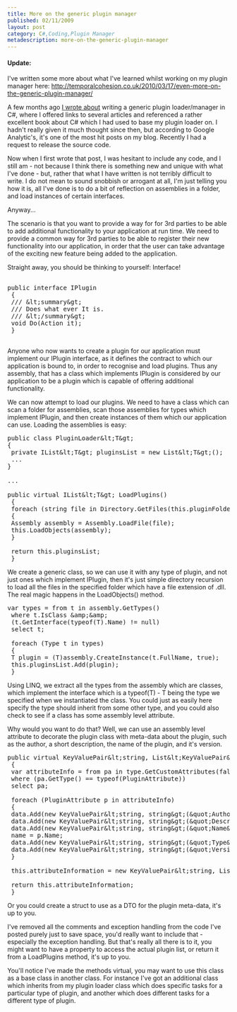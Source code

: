 ```yaml
---
title: More on the generic plugin manager
published: 02/11/2009
layout: post
category: C#,Coding,Plugin Manager
metadescription: more-on-the-generic-plugin-manager
---
```

<h4>Update:</h4>
I've written some more about what I've learned whilst working on my plugin manager here: <a href="http://temporalcohesion.co.uk/2010/03/17/even-more-on-the-generic-plugin-manager/" target="_self">http://temporalcohesion.co.uk/2010/03/17/even-more-on-the-generic-plugin-manager/</a>

A few months ago <a title="Writing a generic plugin manager" href="http://temporalcohesion.co.uk/2009/05/25/writing-a-generic-plugin-manager-in-c/" target="_self">I wrote about</a> writing a generic plugin loader/manager in C#, where I offered links to several articles and referenced a rather excellent book about C# which I had used to base my plugin loader on. I hadn't really given it much thought since then, but according to Google Analytic's, it's one of the most hit posts on my blog. Recently I had a request to release the source code.

Now when I first wrote that post, I was hesitant to include any code, and I still am - not because I think there is something new and unique with what I've done - but, rather that what I have written is not terribly difficult to write. I do not mean to sound snobbish or arrogant at all, I'm just telling you how it is, all I've done is to do a bit of reflection on assemblies in a folder, and load instances of certain interfaces.

Anyway...

The scenario is that you want to provide a way for for 3rd parties to be able to add additional functionality to your application at run time. We need to provide a common way for 3rd parties to be able to register their new functionality into our application, in order that the user can take advantage of the exciting new feature being added to the application.

Straight away, you should be thinking to yourself: Interface!

<pre class="lang:csharp decode:1 " >

public interface IPlugin
 {
 /// &amp;lt;summary&amp;gt;
 /// Does what ever It is.
 /// &amp;lt;/summary&amp;gt;
 void Do(Action it);
 }

</pre>

Anyone who now wants to create a plugin for our application must implement our IPlugin interface, as it defines the contract to which our application is bound to, in order to recognise and load plugins. Thus any assembly, that has a class which implements IPlugin is considered by our application to be a plugin which is capable of offering additional functionality.

We can now attempt to load our plugins. We need to have a class which can scan a folder for assemblies, scan those assemblies for types which implement IPlugin, and then create instances of them which our application can use. Loading the assemblies is easy:

<pre class="lang:csharp decode:1 " >
public class PluginLoader&amp;lt;T&amp;gt;
{
 private IList&amp;lt;T&amp;gt; pluginsList = new List&amp;lt;T&amp;gt;();
 ...
}

...

public virtual IList&amp;lt;T&amp;gt; LoadPlugins()
 {
 foreach (string file in Directory.GetFiles(this.pluginFolderPath, &amp;quot;*.dll&amp;quot;, SearchOption.AllDirectories))
 {
 Assembly assembly = Assembly.LoadFile(file);
 this.LoadObjects(assembly);
 }

 return this.pluginsList;
 }
</pre>

We create a generic class, so we can use it with any type of plugin, and not just ones which implement IPlugin, then it's just simple directory recursion to load all the files in the specified folder which have a file extension of .dll. The real magic happens in the LoadObjects() method.

<pre class="lang:csharp decode:1 " >
var types = from t in assembly.GetTypes()
 where t.IsClass &amp;amp;&amp;amp;
 (t.GetInterface(typeof(T).Name) != null)
 select t;

 foreach (Type t in types)
 {
 T plugin = (T)assembly.CreateInstance(t.FullName, true);
 this.pluginsList.Add(plugin);
 }
</pre>

Using LINQ, we extract all the types from the assembly which are classes, which implement the interface which is a typeof(T) - T being the type we specified when we instantiated the class. You could just as easily here specify the type should inherit from some other type, and you could also check to see if a class has some assembly level attribute.

Why would you want to do that? Well, we can use an assembly level attribute to decorate the plugin class with meta-data about the plugin, such as the author, a short description, the name of the plugin, and it's version.

<pre class="lang:csharp decode:1 " >
public virtual KeyValuePair&amp;lt;string, List&amp;lt;KeyValuePair&amp;lt;string, string&amp;gt;&amp;gt;&amp;gt; GetPluginInformation(Type type)
 {
 var attributeInfo = from pa in type.GetCustomAttributes(false)
 where (pa.GetType() == typeof(PluginAttribute))
 select pa;

 foreach (PluginAttribute p in attributeInfo)
 {
 data.Add(new KeyValuePair&amp;lt;string, string&amp;gt;(&amp;quot;Author&amp;quot;, p.Author));
 data.Add(new KeyValuePair&amp;lt;string, string&amp;gt;(&amp;quot;Description&amp;quot;, p.Description));
 data.Add(new KeyValuePair&amp;lt;string, string&amp;gt;(&amp;quot;Name&amp;quot;, p.Name));
 name = p.Name;
 data.Add(new KeyValuePair&amp;lt;string, string&amp;gt;(&amp;quot;Type&amp;quot;, p.Type.ToString()));
 data.Add(new KeyValuePair&amp;lt;string, string&amp;gt;(&amp;quot;Version&amp;quot;, p.Version));
 }

 this.attributeInformation = new KeyValuePair&amp;lt;string, List&amp;lt;KeyValuePair&amp;lt;string, string&amp;gt;&amp;gt;&amp;gt;(name, data);

 return this.attributeInformation;
 }
</pre>

Or you could create a struct to use as a DTO for the plugin meta-data, it's up to you.

I've removed all the comments and exception handling from the code I've posted purely just to save space, you'd really want to include that - especially the exception handling. But that's really all there is to it, you might want to have a property to access the actual plugin list, or return it from a LoadPlugins method, it's up to you.

You'll notice I've made the methods virtual, you may want to use this class as a base class in another class. For instance I've got an additional class which inherits from my plugin loader class which does specific tasks for a particular type of plugin, and another which does different tasks for a different type of plugin.
